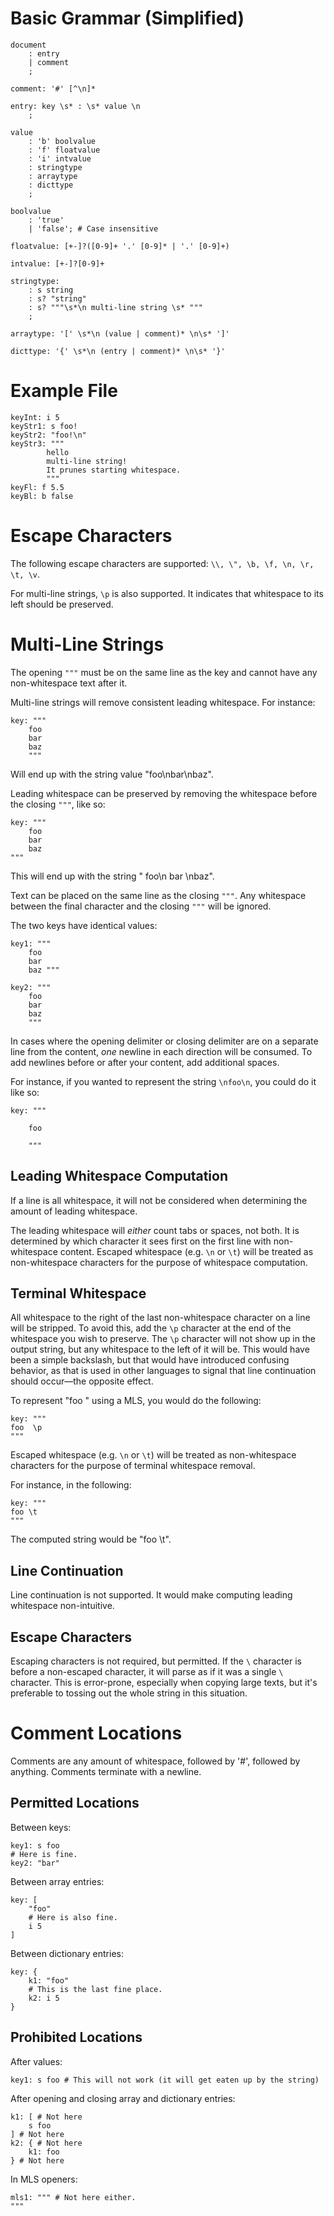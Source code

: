# Basic Grammar (Simplified)
```
document
    : entry
    | comment
    ;

comment: '#' [^\n]*

entry: key \s* : \s* value \n
    ;

value
    : 'b' boolvalue
    : 'f' floatvalue
    : 'i' intvalue
    : stringtype
    : arraytype
    : dicttype
    ;

boolvalue
    : 'true'
    | 'false'; # Case insensitive

floatvalue: [+-]?([0-9]+ '.' [0-9]* | '.' [0-9]+)

intvalue: [+-]?[0-9]+

stringtype:
    : s string
    : s? "string"
    : s? """\s*\n multi-line string \s* """
    ;

arraytype: '[' \s*\n (value | comment)* \n\s* ']'

dicttype: '{' \s*\n (entry | comment)* \n\s* '}'
```

# Example File

```
keyInt: i 5
keyStr1: s foo!
keyStr2: "foo!\n"
keyStr3: """
        hello
        multi-line string!
        It prunes starting whitespace.
        """
keyFl: f 5.5
keyBl: b false
```

# Escape Characters

The following escape characters are supported: `\\, \", \b, \f, \n, \r, \t, \v`.

For multi-line strings, `\p` is also supported. It indicates that whitespace to its left should be preserved.

# Multi-Line Strings

The opening `"""` must be on the same line as the key and cannot have any non-whitespace text after it.

Multi-line strings will remove consistent leading whitespace.
For instance:

```
key: """
    foo
    bar
    baz
    """
```
Will end up with the string value "foo\nbar\nbaz".

Leading whitespace can be preserved by removing the whitespace before the closing `"""`, like so:
```
key: """
    foo
    bar
    baz
"""
```

This will end up with the string "    foo\n    bar    \nbaz".

Text can be placed on the same line as the closing `"""`. Any whitespace between the final character and the closing `"""` will be ignored.

The two keys have identical values:
```
key1: """ 
    foo
    bar
    baz """

key2: """
    foo
    bar
    baz
    """
```

In cases where the opening delimiter or closing delimiter are on a separate line from the content, *one* newline in each direction will be consumed. To add newlines before or after your content, add additional spaces.

For instance, if you wanted to represent the string `\nfoo\n`, you could do it like so:
```
key: """

    foo

    """
```

## Leading Whitespace Computation

If a line is all whitespace, it will not be considered when determining the amount of leading whitespace.

The leading whitespace will *either* count tabs or spaces, not both. It is determined by which character it sees first on the first line with non-whitespace content. Escaped whitespace (e.g. `\n` or `\t`) will be treated as non-whitespace characters for the purpose of whitespace computation.

## Terminal Whitespace

All whitespace to the right of the last non-whitespace character on a line will be stripped. To avoid this, add the `\p` character at the end of the whitespace you wish to preserve. The `\p` character will not show up in the output string, but any whitespace to the left of it will be. This would have been a simple backslash, but that would have introduced confusing behavior, as that is used in other languages to signal that line continuation should occur—the opposite effect.

To represent "foo  " using a MLS, you would do the following:
```
key: """
foo  \p
"""
```

Escaped whitespace (e.g. `\n` or `\t`) will be treated as non-whitespace characters for the purpose of terminal whitespace removal.

For instance, in the following:
```
key: """
foo \t
"""
```

The computed string would be "foo \t".

## Line Continuation

Line continuation is not supported. It would make computing leading whitespace non-intuitive.

## Escape Characters

Escaping characters is not required, but permitted. If the `\` character is before a non-escaped character, it will parse as if it was a single `\` character. This is error-prone, especially when copying large texts, but it's preferable to tossing out the whole string in this situation.

# Comment Locations

Comments are any amount of whitespace, followed by '#', followed by anything. Comments terminate with a newline.

## Permitted Locations

Between keys:
```
key1: s foo
# Here is fine.
key2: "bar"
```

Between array entries:
```
key: [
    "foo"
    # Here is also fine.
    i 5
]
```

Between dictionary entries:
```
key: {
    k1: "foo"
    # This is the last fine place.
    k2: i 5
}
```

## Prohibited Locations

After values:
```
key1: s foo # This will not work (it will get eaten up by the string)
```

After opening and closing array and dictionary entries:
```
k1: [ # Not here
    s foo
] # Not here
k2: { # Not here
    k1: foo
} # Not here
```

In MLS openers:
```
mls1: """ # Not here either.
"""
```